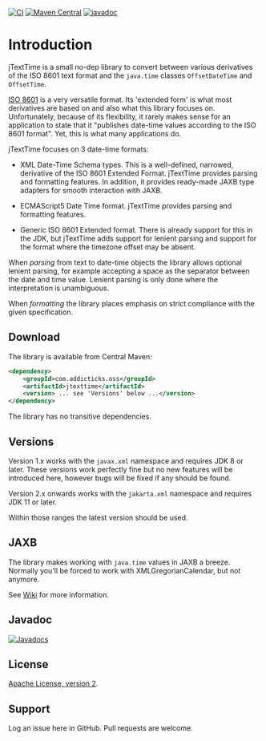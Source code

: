 
[![CI](https://github.com/Addicticks/jTextTime/actions/workflows/ci.yml/badge.svg)](https://github.com/Addicticks/jTextTime/actions/workflows/ci.yml)
[![Maven Central](https://maven-badges.herokuapp.com/maven-central/com.addicticks.oss/jtexttime/badge.svg)](https://maven-badges.herokuapp.com/maven-central/com.addicticks.oss/jtexttime)
[![javadoc](https://javadoc.io/badge2/com.addicticks.oss/jtexttime/javadoc.svg)](https://javadoc.io/doc/com.addicticks.oss/jtexttime) 


# Introduction

jTextTime is a small no-dep library to convert between various derivatives
of the ISO 8601 text format and the `java.time` classes 
`OffsetDateTime` and `OffsetTime`.

[ISO 8601](https://en.wikipedia.org/wiki/ISO_8601) is a very versatile format. 
Its 'extended form' is what most derivatives are based on and also what this 
library focuses on. Unfortunately, because of its flexibility, it rarely 
makes sense for an application to state that it "publishes date-time values
according to the ISO 8601 format". Yet, this is what many applications do.

jTextTime focuses on 3 date-time formats:

* XML Date-Time Schema types. This is a well-defined, narrowed, derivative
of the ISO 8601 Extended Format. jTextTime provides parsing and formatting
features. In addition, it provides ready-made JAXB type adapters for smooth 
interaction with JAXB.

* ECMAScript5 Date Time format. jTextTime provides parsing and formatting
features.

* Generic ISO 8601 Extended format. There is already support for this in the JDK, but 
jTextTime adds support for lenient parsing and support for the format where
the timezone offset may be absent.

When *parsing* from text to date-time objects the library allows optional
lenient parsing, for example accepting a space as the separator between
the date and time value. Lenient parsing is only done where the interpretation
is unambiguous.

When *formatting* the library places emphasis on strict compliance with
the given specification.


## Download

The library is available from Central Maven:

```xml
<dependency>
    <groupId>com.addicticks.oss</groupId>
    <artifactId>jtexttime</artifactId>
    <version> ... see 'Versions' below ...</version>
</dependency>
```

The library has no transitive dependencies.


## Versions

Version 1.x works with the `javax.xml` namespace and requires JDK 8 or later. These versions work perfectly 
fine but no new features will be introduced here, however bugs will be fixed if any should be found.

Version 2.x onwards works with the `jakarta.xml` namespace and requires JDK 11 or later.

Within those ranges the latest version should be used.


## JAXB

The library makes working with `java.time` values in JAXB a breeze.
Normally you'll be forced to work with XMLGregorianCalendar, but not anymore.

See [Wiki](https://github.com/Addicticks/jTexttime/wiki/JAXB-type-adapter-classes-for-java.time)
for more information.

## Javadoc

[![Javadocs](https://javadoc.io/badge/com.addicticks.oss/jtexttime.svg)](https://javadoc.io/doc/com.addicticks.oss/jtexttime)


## License

[Apache License, version 2](https://www.apache.org/licenses/LICENSE-2.0).


## Support

Log an issue here in GitHub. Pull requests are welcome.
